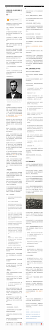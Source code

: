 ![](../../images/2017年12月/GX1216明枪高手：我会用堂堂之阵打败你.jpg)
![](../../images/2017年12月/GX1216明枪高手：我会用堂堂之阵打败你2.jpg)
